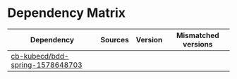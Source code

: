 # Dependency Matrix

Dependency | Sources | Version | Mismatched versions
---------- | ------- | ------- | -------------------
[cb-kubecd/bdd-spring-1578648703](https://github.com/cb-kubecd/bdd-spring-1578648703.git) |  | []() | 

